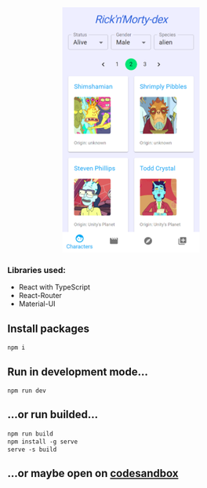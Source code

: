 <div style="text-align: center;">
  <img src="screenshot.png" alt="Screenshot"  height="500">
</div>

### Libraries used:

- React with TypeScript
- React-Router
- Material-UI

## Install packages

```
npm i
```

## Run in development mode...

```
npm run dev
```

## ...or run builded...

```
npm run build
npm install -g serve
serve -s build
```

## ...or maybe open on [codesandbox](https://codesandbox.io/s/github/dyefim/rick-n-morty-dex)
